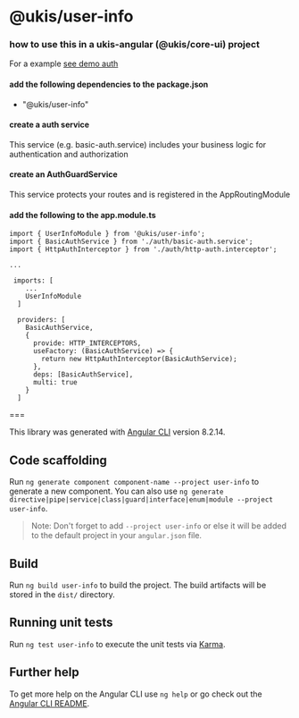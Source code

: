 # @ukis/user-info


### how to use this in a ukis-angular (@ukis/core-ui) project

For a example [see demo auth](../demo-auth/README.md)

#### add the following dependencies to the package.json
- "@ukis/user-info"


#### create a auth service
This service (e.g. basic-auth.service) includes your business logic for authentication and authorization

#### create an AuthGuardService
This service protects your routes and is registered in the AppRoutingModule

#### add the following to the app.module.ts
```
import { UserInfoModule } from '@ukis/user-info';
import { BasicAuthService } from './auth/basic-auth.service';
import { HttpAuthInterceptor } from './auth/http-auth.interceptor';

...

 imports: [
    ...
    UserInfoModule
  ]

  providers: [
    BasicAuthService,
    {
      provide: HTTP_INTERCEPTORS,
      useFactory: (BasicAuthService) => {
        return new HttpAuthInterceptor(BasicAuthService);
      },
      deps: [BasicAuthService],
      multi: true
    }
  ]
```


===

This library was generated with [Angular CLI](https://github.com/angular/angular-cli) version 8.2.14.

## Code scaffolding

Run `ng generate component component-name --project user-info` to generate a new component. You can also use `ng generate directive|pipe|service|class|guard|interface|enum|module --project user-info`.
> Note: Don't forget to add `--project user-info` or else it will be added to the default project in your `angular.json` file. 

## Build

Run `ng build user-info` to build the project. The build artifacts will be stored in the `dist/` directory.

## Running unit tests

Run `ng test user-info` to execute the unit tests via [Karma](https://karma-runner.github.io).

## Further help

To get more help on the Angular CLI use `ng help` or go check out the [Angular CLI README](https://github.com/angular/angular-cli/blob/master/README.md).
